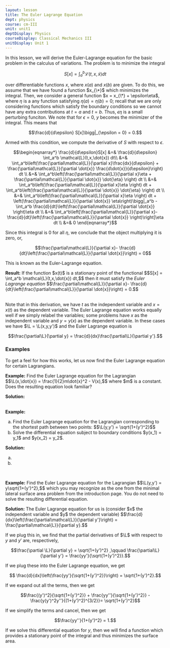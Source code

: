 ```yaml
---
layout: lesson
title: The Euler Lagrange Equation
dept: physics
course: cm-III
unit: unit1
deptDisplay: Physics
courseDisplay: Classical Mechanics III
unitDisplay: Unit 1
---
```


In this lesson, we will derive the Euler-Lagrange equation for the basic problem in the calculus of variations. The problem is to minimize the integral

$$S[x] = \int_a^b \mathcal{L}(t,x,\dot{x}) dt $$

over differentiable functions $x$, where $x(a)$ and $x(b)$ are given. To do this, we assume that we have found a function $x_{\*}$ which minimizes the integral. Then, we consider a general function $x = x_{\*} + \epsilon\eta$, where $\eta$ is a any function satisfying $\eta(a) = \eta(b) = 0$; recall that we are only considering functions which satisfy the boundary conditions so we cannot have any extra contributions at $t = a$ and $t = b$. Thus, $\epsilon\eta$ is a small perturbing funciton. We note that for $\epsilon = 0$, $y$ becomes the minimizer of the integral. This means that 

$$\frac{d}{d\epsilon} S[x]\bigg|_{\epsilon = 0} = 0.$$

Armed with this condition, we compute the derivative of $S$ with respect to $\epsilon$. 

$$\begin{eqnarray*}
\frac{d}{d\epsilon}S[x] &=& \frac{d}{d\epsilon} \int_a^b \mathcal{L}(t,x,\dot{x}) dt\\
&=& \int_a^b\left(\frac{\partial\mathcal{L}}{\partial x}\frac{dx}{d\epsilon} + \frac{\partial\mathcal{L}}{\partial \dot{x}} \frac{d\dot{x}}{d\epsilon}\right) dt \\
&=& \int_a^b\left(\frac{\partial\mathcal{L}}{\partial x}\eta + \frac{\partial\mathcal{L}}{\partial \dot{x}} \dot{\eta} \right) dt \\
&=&  \int_a^b\left(\frac{\partial\mathcal{L}}{\partial x}\eta \right) dt +  \int_a^b\left(\frac{\partial\mathcal{L}}{\partial \dot{x}} \dot{\eta} \right) dt \\
&=&  \int_a^b\left(\frac{\partial\mathcal{L}}{\partial x}\eta \right) dt +  \left(\frac{\partial\mathcal{L}}{\partial \dot{x}} \eta\right)\bigg|_a^b - \int_a^b \frac{d}{dt}\left(\frac{\partial\mathcal{L}}{\partial \dot{x}} \right)\eta dt \\
&=&  \int_a^b\left[\frac{\partial\mathcal{L}}{\partial x}- \frac{d}{dt}\left(\frac{\partial\mathcal{L}}{\partial \dot{x}} \right)\right]\eta dt 
\\
&=& 0
\end{eqnarray*}$$

Since this integral is 0 for all $\eta$, we conclude that the object multiplying it is zero, or, 

$$\frac{\partial\mathcal{L}}{\partial x}- \frac{d}{dt}\left(\frac{\partial\mathcal{L}}{\partial \dot{x}}\right)  = 0$$

This is known as the Euler-Lagrange equation. 

<div class="result">
<b>Result:</b> If the function $x(t)$ is a stationary point of the functional 
$$S[x] = \int_a^b \mathcal{L}(t,x,\dot{x}) dt,$$
then it must satisfy the <i>Euler Lagrange equation</i>
$$\frac{\partial\mathcal{L}}{\partial x}- \frac{d}{dt}\left(\frac{\partial\mathcal{L}}{\partial \dot{x}}\right)  = 0.$$
</div>

<br> 

Note that in this derivation, we have $t$ as the independent variable and $x = x(t)$ as the dependent variable. The Euler Lagrange equation works equally well if we simply relabel the variables; some problems have $x$ as the independent variable and $y = y(x)$ as the dependent variable. In these cases we have $\L = \L(x,y,y')$ and the Euler Lagrange equation is 

$$\frac{\partial\L}{\partial y} = \frac{d}{dx}\frac{\partial\L}{\partial y'}.$$

### Examples
To get a feel for how this works, let us now find the Euler Lagrange equation for certain Lagrangians. 

<div class="example">
<p><b>Example:</b> Find the Euler Lagrange equation for the Lagrangian
$$\L(x,\dot{x}) = \frac{1}{2}m\dot{x}^2 - V(x),$$
where $m$ is a constant. Does the resulting equation look familiar? </p>
<b>Solution:</b> 
</div>

<br>

<div class="example">
<p><b>Example:</b> 
<ol type = "a">
<li> Find the Euler Lagrange equation for the Lagrangian corresponding to the shortest path between two points:
$$\L(y,y') = \sqrt{1+(y')^2}$$
</li>
<li> Solve the differential equation subject to boundary conditions $y(x_1) = y_1$ and $y(x_2) = y_2$. </li> 
</ol> </p>
<b>Solution:</b>
<ol type = "a">
<li> </li>
<li> </li>
</ol>
</div>

<br>

<div class="example">
<p><b>Example:</b> Find the Euler Lagrange equation for the Lagrangian 
$$\L(y,y') = y\sqrt{1+(y')^2},$$
which you may recognize as the one from the minimal lateral surface area problem from the introduction page. You do not need to solve the resulting differential equation. </p>
<b>Solution:</b> The Euler Lagrange equation for us is (consider $x$ the independent variable and $y$ the dependent variable)
$$\frac{d}{dx}\left(\frac{\partial\mathcal{L}}{\partial y'}\right) = \frac{\partial\mathcal{L}}{\partial y}.$$

If we plug this in, we find that the partial derivatives of $\L$ with respect to $y$ and $y'$ are, respectively,

$$\frac{\partial \L}{\partial y} = \sqrt{1+(y')^2} ,\qquad \frac{\partial\L}{\partial y'} = \frac{yy'}{\sqrt{1+(y')^2}}.$$

If we plug these into the Euler Lagrange equation, we get 

$$ \frac{d}{dx}\left(\frac{yy'}{\sqrt{1+(y')^2}}\right) = \sqrt{1+(y')^2}.$$

If we expand out all the terms, then we get 

$$\frac{(y')^2}{\sqrt{1+(y')^2}} +  \frac{yy''}{\sqrt{1+(y')^2}} - \frac{y(y')^2y''}{(1+(y')^2)^{3/2}}= \sqrt{1+(y')^2}$$

If we simplify the terms and cancel, then we get 

$$\frac{yy''}{1+(y')^2} = 1.$$

If we solve this differential equation for $y$, then we will find a function which provides a stationary point of the integral and thus minimizes the surface area.
</div>




